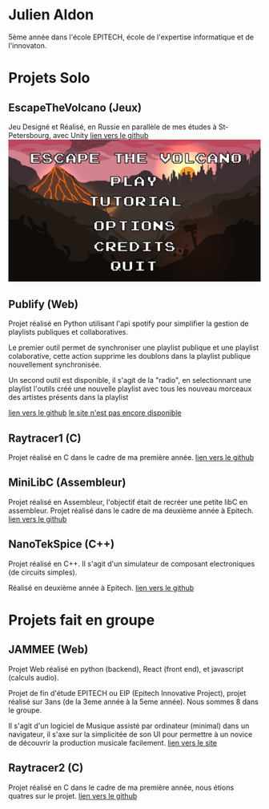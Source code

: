 # Julien Aldon
5ème année dans l'école EPITECH, école de l'expertise informatique et de l'innovaton.

# Projets Solo
## EscapeTheVolcano (Jeux)
Jeu Designé et Réalisé, en Russie en parallèle de mes études à St-Petersbourg, avec Unity [lien vers le github](https://github.com/JulienAldon/EscapeTheVolcano)
![](ressources/Menu.png)

## Publify (Web)
Projet réalisé en Python utilisant l'api spotify pour simplifier la gestion de playlists publiques et collaboratives.

Le premier outil permet de synchroniser une playlist publique et une playlist colaborative, cette action supprime les doublons dans la playlist publique nouvellement synchronisée.
![]()

Un second outil est disponible, il s'agit de la "radio", en selectionnant une playlist l'outils créé une nouvelle playlist avec tous les nouveau morceaux des artistes présents dans la playlist
![]()

[lien vers le github](https://github.com/JulienAldon/Publify)
[le site n'est pas encore disponible]()

## Raytracer1 (C)
Projet réalisé en C dans le cadre de ma première année.
[lien vers le github](https://github.com/JulienAldon/Epitech_Raytracer1)

## MiniLibC (Assembleur)
Projet réalisé en Assembleur, l'objectif était de recréer une petite libC en assembleur. Projet réalisé dans le cadre de ma deuxième année à Epitech.
[lien vers le github](https://github.com/JulienAldon/Epitech_Minilibc)
![]()

## NanoTekSpice (C++)
Projet réalisé en C++. Il s'agit d'un simulateur de composant electroniques (de circuits simples).

Réalisé en deuxième année à Epitech.
[lien vers le github](https://github.com/JulienAldon/Epitech_NanoTekSpice)
![]()

# Projets fait en groupe

## JAMMEE (Web)
Projet Web réalisé en python (backend), React (front end), et javascript (calculs audio).

Projet de fin d'étude EPITECH ou EIP (Epitech Innovative Project), projet réalisé sur 3ans (de la 3eme année à la 5eme année). Nous sommes 8 dans le groupe.

Il s'agit d'un logiciel de Musique assisté par ordinateur (minimal) dans un navigateur, il s'axe sur la simplicitée de son UI pour permettre à un novice de découvrir la production musicale facilement.
[lien vers le site](jammee.io)
![]()

## Raytracer2 (C)
Projet réalisé en C dans le cadre de ma première année, nous étions quatres sur le projet.
[lien vers le github](https://github.com/JulienAldon/Epitech_Raytracer2)
![]()
